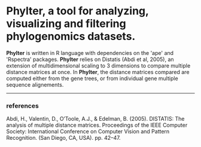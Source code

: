 # Phylter, a tool for analyzing, visualizing and filtering phylogenomics datasets. 

**Phylter** is written in R language with dependencies on the 'ape' and 'Rspectra' packages.
**Phylter** relies on Distatis (Abdi et al, 2005), an extension of multidimensional scaling to 3 dimensions to compare multiple distance matrices at once.
In **Phylter**, the distance matrices compared are  computed either from the gene trees, or from individual gene multiple sequence alignements.



---
### references
Abdi, H., Valentin, D., O’Toole, A.J., & Edelman, B. (2005). DISTATIS: The analysis of multiple distance matrices. Proceedings of the IEEE Computer Society: International Conference on Computer Vision and Pattern Recognition. (San Diego, CA, USA). pp. 42–47.


